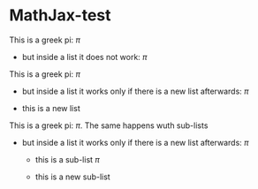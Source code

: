 # MathJax-test

This is a greek pi: $\pi$

- but inside a list it does not work: $\pi$


This is a greek pi: $\pi$

- but inside a list it works only if there is a new list afterwards: $\pi$

- this is a new list

This is a greek pi: $\pi$. The same happens wuth sub-lists

- but inside a list it works only if there is a new list afterwards: $\pi$

  - this is a sub-list $\pi$

  - this is a new sub-list

